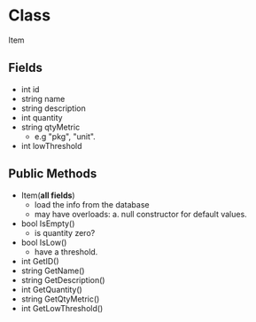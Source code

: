 # Class
Item

## Fields
- int id
- string name
- string description
- int quantity
- string qtyMetric 
	- e.g "pkg", "unit".
- int lowThreshold

## Public Methods
- Item(**all fields**)
	- load the info from the database
	- may have overloads:
		a. null constructor for default values.
- bool IsEmpty()
	- is quantity zero?
- bool IsLow()
	- have a threshold.
- int GetID()
- string GetName()
- string GetDescription()
- int GetQuantity()
- string GetQtyMetric()
- int GetLowThreshold()
